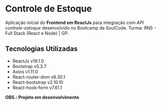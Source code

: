 # Controle de Estoque
Aplicação inicial do **Frontend em ReactJs** para integração com *API controle-estoque* desenvolvido no Bootcamp da SoulCode. Turma: RN5 - Full Stack (React e Node) | GP.


## Tecnologias Utilizadas
 * ReactJs v19.1.0
 * Bootstrap v5.3.7
 * Axios v1.11.0
 * React-router-dom v6.30.1
 * React-bootstrap v2.10.10
 * React-hook-form v7.61.1


**OBS.: Projeto em desenvolvimento**
